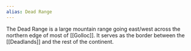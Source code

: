 ```yaml
---
alias: Dead Range
---
```

The Dead Range is a large mountain range going east/west across the northern edge of most of [[Golloc]]. It serves as the border between the [[Deadlands]] and the rest of the continent.